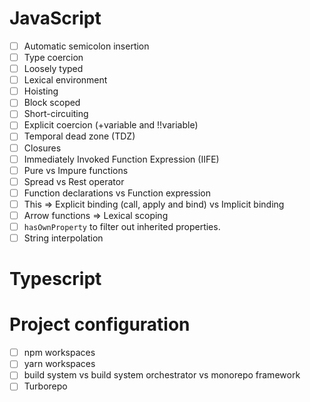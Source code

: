 # JavaScript
- [ ] Automatic semicolon insertion
- [ ] Type coercion
- [ ] Loosely typed
- [ ] Lexical environment
- [ ] Hoisting
- [ ] Block scoped
- [ ] Short-circuiting
- [ ] Explicit coercion (+variable and !!variable)
- [ ] Temporal dead zone (TDZ)
- [ ] Closures
- [ ] Immediately Invoked Function Expression (IIFE)
- [ ] Pure vs Impure functions
- [ ] Spread vs Rest operator
- [ ] Function declarations vs Function expression
- [ ] This => Explicit binding (call, apply and bind) vs Implicit binding
- [ ] Arrow functions => Lexical scoping
- [ ] `hasOwnProperty` to filter out inherited properties.
- [ ] String interpolation

# Typescript

# Project configuration
- [ ] npm workspaces
- [ ] yarn workspaces
- [ ] build system vs build system orchestrator vs monorepo framework
- [ ] Turborepo